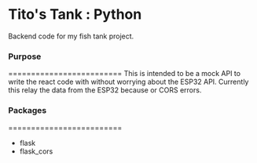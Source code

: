 # Tito's Tank : Python
Backend code for my fish tank project.

### Purpose
=========================
This is intended to be a mock API to write the react code with without worrying about the ESP32 API. Currently this relay the data from the ESP32 because or CORS errors.

### Packages
=========================
  - flask
  - flask_cors